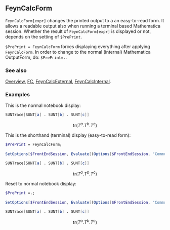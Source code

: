 ## FeynCalcForm

`FeynCalcForm[expr]` changes the printed output to a an easy-to-read form. It allows a readable output also when running a terminal based Mathematica session. Whether the result of `FeynCalcForm[expr]` is displayed or not, depends on the setting of `$PrePrint`.

`$PrePrint = FeynCalcForm` forces displaying everything after applying `FeynCalcForm`. In order to change to the normal (internal) Mathematica OutputForm, do: `$PrePrint=.`.

### See also

[Overview](Extra/FeynCalc.md), [FC](FC.md), [FeynCalcExternal](FeynCalcExternal.md), [FeynCalcInternal](FeynCalcInternal.md).

### Examples

This is the normal notebook display:

```mathematica
SUNTrace[SUNT[a] . SUNT[b] . SUNT[c]]
```

$$\text{tr}(T^a.T^b.T^c)$$

This is the shorthand (terminal) display (easy-to-read form):

```mathematica
$PrePrint = FeynCalcForm; 
 
SetOptions[$FrontEndSession, Evaluate[(Options[$FrontEndSession, "CommonDefaultFormatTypes"] /. ("Output" -> _) -> ("Output" ->OutputForm))[[1]]]]; 
 
SUNTrace[SUNT[a] . SUNT[b] . SUNT[c]]
```

$$\text{tr}(T^a.T^b.T^c)$$

Reset to normal notebook display:

```mathematica
$PrePrint =.; 
 
SetOptions[$FrontEndSession, Evaluate[(Options[$FrontEndSession, "CommonDefaultFormatTypes"] /. ("Output" -> _) -> ("Output" ->TraditionalForm))[[1]]]]; 
 
SUNTrace[SUNT[a] . SUNT[b] . SUNT[c]]
```

$$\text{tr}(T^a.T^b.T^c)$$